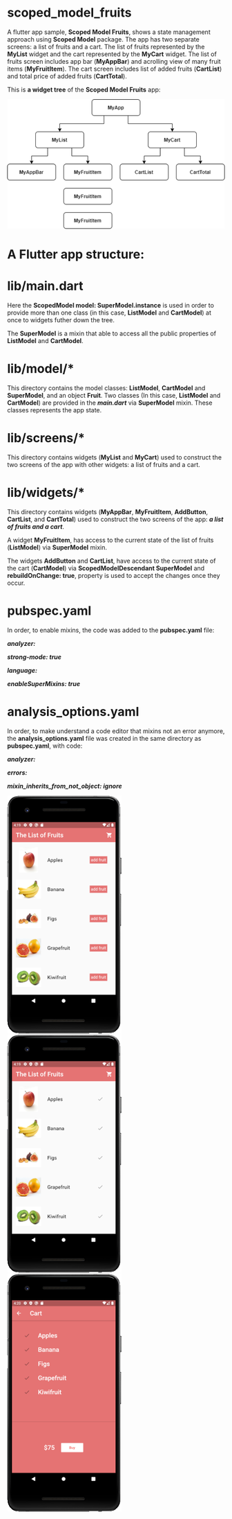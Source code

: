 # scoped_model_fruits

A flutter app sample, **Scoped Model Fruits**, shows a state management approach using **Scoped Model** package. The app has two separate screens: a list of fruits and a cart. The list of fruits represented by the **MyList** widget and the cart represented by the **MyCart** widget. The list of fruits screen includes app bar (**MyAppBar**) and acrolling view of many fruit items (**MyFruitItem**). The cart screen includes list of added fruits (**CartList**) and total price of added fruits (**CartTotal**).

This is **a widget tree** of the **Scoped Model Fruits** app:

![](https://github.com/Laura555-p/scoped_model_fruits/blob/master/assets/images/widget_tree1.png)

# A Flutter app structure:
# lib/main.dart

Here the **ScopedModel model: SuperModel.instance** is used in order to provide more than one class (in this case, **ListModel** and **CartModel**) at once to widgets futher down the tree.

The **SuperModel** is a mixin that able to access all the public properties of **ListModel** and **CartModel**. 

# lib/model/*
This directory contains the model classes: **ListModel**, **CartModel** and **SuperModel**, and an object **Fruit**. Two classes (In this case, **ListModel** and **CartModel**) are provided in the ***main.dart*** via **SuperModel** mixin. These classes represents the app state.

# lib/screens/*
This directory contains widgets (**MyList** and **MyCart**) used to construct the two screens of the app with other widgets: a list of fruits and a cart.

# lib/widgets/*
This directory contains widgets (**MyAppBar**, **MyFruitItem**, **AddButton**, **CartList**, and **CartTotal**) used to construct the two screens of the app: ***a list of fruits and a cart***.

A widget **MyFruitItem**, has access to the current state of the list of fruits (**ListModel**) via **SuperModel** mixin.

The widgets **AddButton** and **CartList**, have access to the current state of the cart (**CartModel**) via **ScopedModelDescendant SuperModel** and **rebuildOnChange: true**, property is used to accept the changes once they occur.

# pubspec.yaml
In order, to enable mixins, the code was added to the **pubspec.yaml** file:

***analyzer:***

 ***strong-mode: true***
  
 ***language:***
  
   ***enableSuperMixins: true***
    

# analysis_options.yaml
In order, to make understand a code editor that mixins not an error anymore, the **analysis_options.yaml** file was created in the same directory as  **pubspec.yaml**, with code:

***analyzer:***

  ***errors:***
  
   ***mixin_inherits_from_not_object: ignore***
   
 ![](https://github.com/Laura555-p/scoped_model_fruits/blob/master/assets/images/screenshot1.PNG)
 ![](https://github.com/Laura555-p/scoped_model_fruits/blob/master/assets/images/screenshot2.PNG)
 ![](https://github.com/Laura555-p/scoped_model_fruits/blob/master/assets/images/screenshot3.PNG)



